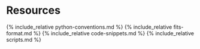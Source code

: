 # Resources #

{% include_relative python-conventions.md %}
{% include_relative fits-format.md %}
{% include_relative code-snippets.md %}
{% include_relative scripts.md %}